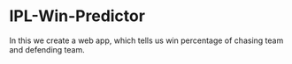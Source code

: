 # IPL-Win-Predictor
In this we create a web app, which tells us win percentage of chasing team and defending team.
